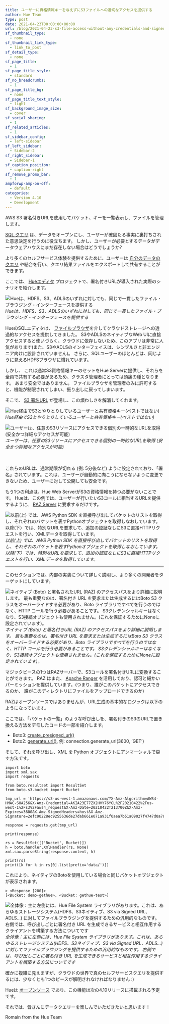 ```yaml
---
title: ユーザーに資格情報キーを与えずにS3ファイルへの適切なアクセスを提供する
author: Hue Team
type: post
date: 2021-04-23T00:00:00+00:00
url: /blog/2021-04-23-s3-file-access-without-any-credentials-and-signed-urls/
sf_thumbnail_type:
  - none
sf_thumbnail_link_type:
  - link_to_post
sf_detail_type:
  - none
sf_page_title:
  - 1
sf_page_title_style:
  - standard
sf_no_breadcrumbs:
  - 1
sf_page_title_bg:
  - none
sf_page_title_text_style:
  - light
sf_background_image_size:
  - cover
sf_social_sharing:
  - 1
sf_related_articles:
  - 1
sf_sidebar_config:
  - left-sidebar
sf_left_sidebar:
  - Sidebar-2
sf_right_sidebar:
  - Sidebar-1
sf_caption_position:
  - caption-right
sf_remove_promo_bar:
  - 1
ampforwp-amp-on-off:
  - default
categories:
  - Version 4.10
  - Development
---
```


AWS S3 署名付きURLを使用してバケット、キーを一覧表示し、ファイルを管理します。

[SQL クエリ](https://medium.com/data-querying/interactively-querying-hbase-via-sql-273013e5b3cc) は、データをオープンにし、ユーザーが確固たる事実に裏打ちされた意思決定を行うのに役立ちます。 しかし、ユーザーが必要とするデータがデータウェアハウスにまだ存在しない場合はどうでしょうか?

より多くのセルフサービス体験を提供するために、ユーザーは [自分のデータのクエリ](https://gethue.com/querying-exploring-the-instacart-dataset-part-1-ingesting-the-data/) や結合を行い、クエリ結果ファイルをエクスポートして共有することができます。

ここでは、 [Hueエディタ](http://gethue.com/) プロジェクトで、署名付きURLが導入された実際のシナリオを紹介します。

![Hueは、HDFS、S3、ADLSのいずれに対しても、同じで一貫したファイル・ブラウジング・インターフェースを提供する](https://cdn-images-1.medium.com/max/2572/1*BMrZbQFTCBM8Ad9eZykaKA.png)
<br>
*Hueは、HDFS、S3、ADLSのいずれに対しても、同じで一貫したファイル・ブラウジング・インターフェースを提供する*

HueのSQLエディタは、 [ファイルブラウザ](https://gethue.com/introducing-s3-support-in-hue/)を介してクラウドストレージへの透過的なアクセスを提供してきました。 S3やADLSのネイティブなWeb UIに直接アクセスすると使いづらく、クラウドに依存しないため、このアプリは非常に人気があります(また、S3やADLSのインターフェイスは、シンプルさと非エンジニア向けに設計されていません)。 さらに、SQLユーザーのほとんどは、同じように見えるHDFSブラウザに慣れています。

しかし、 これは通常S3資格情報キーのセットをHue Serverに提供し、それらを全員で共有する必要があるため、クラスタ管理者にとっては頭痛の種となります。 あまり安全ではありません。 ファイルブラウザを管理者のみに許可すると、機能が制限されてしまい、振り出しに戻ってしまいます。

そこで、 [S3 署名URL](https://boto3.amazonaws.com/v1/documentation/api/latest/guide/s3-presigned-urls.html) が登場し、この煩わしさを解消してくれます。

![Hue経由でS3とやりとりしているユーザーと共有資格キー(ベストではない)](https://cdn-images-1.medium.com/max/2000/1*l0x18bjmRAOFJBEP_QfEtw.png)
<br>
*Hue経由でS3とやりとりしているユーザーと共有資格キー(ベストではない)*


![ユーザーは、任意のS3リソースにアクセスできる個別の一時的なURLを取得 (安全かつ詳細なアクセスが可能)](https://cdn-images-1.medium.com/max/2000/1*hqkJ2QR1SdLf4Af0Z4ABHw.png)
<br>
*ユーザーは、任意のS3リソースにアクセスできる個別の一時的なURLを取得 (安全かつ詳細なアクセスが可能)*

<br><br> これらのURLは、通常期限が切れる (例: 5分後など) ように設定されており、「署名」されています。これは、ユーザーが自動的に向こうにならないように変更できないため、ユーザーに対して公開しても安全です。

もう1つの利点は、Hue Web ServerがS3の資格情報を持つ必要がないことです。 Hueは、この例では、ユーザーが行いたいS3コールに相当するURLを提供するように、 [RAZ Server](https://blog.cloudera.com/access-control-for-azure-adls-cloud-object-storage/) に要求するだけです。

![以前(上) では、AWS Python SDK を直接呼び出してバケットのリストを取得し、それぞれのバケットを表すPythonオブジェクトを取得しなおしています。 以降(下）では、特別なURLを要求して、追加の認証なしにS3に直接HTTPリクエストを行い、XMLデータを取得しています。](https://cdn-images-1.medium.com/max/2000/1*hXFR_nN5biT1aawJfTVqew.png)
<br>
*以前(上) では、AWS Python SDK を直接呼び出してバケットのリストを取得し、それぞれのバケットを表すPythonオブジェクトを取得しなおしています。 以降(下）では、特別なURLを要求して、追加の認証なしにS3に直接HTTPリクエストを行い、XMLデータを取得しています。*

<hr />

このセクションでは、内部の実装について詳しく説明し、より多くの開発者をターゲットにしています。

![ネイティブ (Boto) と署名されたURL (RAZ) のアクセスパスをより詳細に説明します。 最も重要なのは、署名付き URL を要求または生成するにはBoto S3 クラスをオーバーライドする必要があり、Boto ライブラリですべてを行うのではなく、HTTP コールを行う必要があることです。 S3クレデンシャルキーはなくなり、S3接続オブジェクトも使用されません。(これを保証するためにNoneに設定されています)。](https://cdn-images-1.medium.com/max/3000/1*C8dNjZ_iC3Lk7TMsF2Oy3w.png)
<br>
*ネイティブ (Boto) と署名付きURL (RAZ) のアクセスパスをより詳細に説明します。 最も重要なのは、署名付き URL を要求または生成するにはBoto S3 クラスをオーバーライドする必要があり、Boto ライブラリですべてを行うのではなく、HTTP コールを行う必要があることです。 S3クレデンシャルキーはなくなり、S3接続オブジェクトも使用されません。(これを保証するためにNoneに設定されています)。*

マジックピースの1つはRAZサーバーで、S3コールを署名付きURLに変換することができます。 RAZ はまた、 [Apache Ranger](https://ranger.apache.org/) を活用しており、認可と細かいパーミッションを提供しています。(つまり、誰がこのバケットにアクセスできるのか、 誰がこのディレクトリにファイルをアップロードできるのか)

RAZはオープンソースではありませんが、URL生成の基本的なロジックは以下のようになっています。

ここでは、「バケットの一覧」のような呼び出しを、署名付きのS3のURLで置き換える方法をデモしたコードの一部を紹介します。

* Boto3: [create_presigned_url()](https://boto3.amazonaws.com/v1/documentation/api/latest/guide/s3-presigned-urls.html)
* Boto2: [generate_url()](http://boto.cloudhackers.com/en/latest/ref/s3.html#boto.s3.connection.S3Connection.generate_url), 例: connection.generate_url(3600, ‘GET’)

そして、それを呼び出し、XML を Python オブジェクトにアンマーシャルで戻す方法です。

    import boto
    import xml.sax
    import requests
    
    from boto.resultset import ResultSet
    from boto.s3.bucket import Bucket
    
    tmp_url = 'https://s3-us-west-1.amazonaws.com/?X-Amz-Algorithm=AWS4-HMAC-SHA256&X-Amz-Credential=AKIA23E77ZX2HVY76YGL%2F20210422%2Fus-west-1%2Fs3%2Faws4_request&X-Amz-Date=20210422T213700Z&X-Amz-Expires=3600&X-Amz-SignedHeaders=host&X-Amz-Signature=2efc90228ec9255636de27dab661e071a931f0aea7b51a09027f4747d0a78f6e'
    
    response = requests.get(tmp_url)
    
    print(response)
    
    rs = ResultSet([('Bucket', Bucket)])
    h = boto.handler.XmlHandler(rs, None)
    xml.sax.parseString(response.content, h)
    
    print(rs)
    print([k for k in rs[0].list(prefix='data/')])

これにより、ネイティブのBotoを使用している場合と同じバケットオブジェクトが表示されます。

    > <Response [200]>
    [<Bucket: demo-gethue>, <Bucket: gethue-test>]

![全体像：主に左側には、Hue File System ライブラリがあります。これは、あらゆるストレージシステム(HDFS、S3ネイティブ、S3 via Signed URL、ADLS...) に対してファイルブラウジングを提供するための汎用的なものです。 右側では、呼び出しごとに署名付き URL を生成できるサービスと相互作用するクライアントを構築する方法についてです](https://cdn-images-1.medium.com/max/3448/1*PZduhj0fHrxw-PVlue8aeA.png)*全体像：主に左側には、Hue File System ライブラリがあります。これは、あらゆるストレージシステム(HDFS、S3ネイティブ、S3 via Signed URL、ADLS...) に対してファイルブラウジングを提供するための汎用的なものです。 右側では、呼び出しごとに署名付き URL を生成できるサービスと相互作用するクライアントを構築する方法についてです*

確かに複雑に見えますが、クラウドの世界で真のセルフサービスクエリを提供するには、少なくとも1つのピースが解明されなければなりません :)

Hueは [オープンソース](https://github.com/cloudera/hue/) であり、この機能は次の4.10リリースに搭載される予定です。

それでは、皆さんにデータクエリーを楽しんでいただきたいと思います！

Romain from the Hue Team

